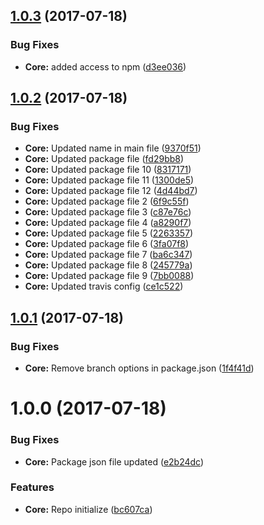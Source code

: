 <a name="1.0.3"></a>
## [1.0.3](https://github.com/basement/basement/compare/v1.0.2...v1.0.3) (2017-07-18)


### Bug Fixes

* **Core:** added access to npm ([d3ee036](https://github.com/basement/basement/commit/d3ee036))



<a name="1.0.2"></a>
## [1.0.2](https://github.com/basement/basement/compare/v1.0.1...v1.0.2) (2017-07-18)


### Bug Fixes

* **Core:** Updated name in main file ([9370f51](https://github.com/basement/basement/commit/9370f51))
* **Core:** Updated package file ([fd29bb8](https://github.com/basement/basement/commit/fd29bb8))
* **Core:** Updated package file 10 ([8317171](https://github.com/basement/basement/commit/8317171))
* **Core:** Updated package file 11 ([1300de5](https://github.com/basement/basement/commit/1300de5))
* **Core:** Updated package file 12 ([4d44bd7](https://github.com/basement/basement/commit/4d44bd7))
* **Core:** Updated package file 2 ([6f9c55f](https://github.com/basement/basement/commit/6f9c55f))
* **Core:** Updated package file 3 ([c87e76c](https://github.com/basement/basement/commit/c87e76c))
* **Core:** Updated package file 4 ([a8290f7](https://github.com/basement/basement/commit/a8290f7))
* **Core:** Updated package file 5 ([2263357](https://github.com/basement/basement/commit/2263357))
* **Core:** Updated package file 6 ([3fa07f8](https://github.com/basement/basement/commit/3fa07f8))
* **Core:** Updated package file 7 ([ba6c347](https://github.com/basement/basement/commit/ba6c347))
* **Core:** Updated package file 8 ([245779a](https://github.com/basement/basement/commit/245779a))
* **Core:** Updated package file 9 ([7bb0088](https://github.com/basement/basement/commit/7bb0088))
* **Core:** Updated travis config ([ce1c522](https://github.com/basement/basement/commit/ce1c522))



<a name="1.0.1"></a>
## [1.0.1](https://github.com/basement/basement/compare/v1.0.0...v1.0.1) (2017-07-18)


### Bug Fixes

* **Core:** Remove branch options in package.json ([1f4f41d](https://github.com/basement/basement/commit/1f4f41d))



<a name="1.0.0"></a>
# 1.0.0 (2017-07-18)


### Bug Fixes

* **Core:** Package json file updated ([e2b24dc](https://github.com/basement/basement/commit/e2b24dc))


### Features

* **Core:** Repo initialize ([bc607ca](https://github.com/basement/basement/commit/bc607ca))




